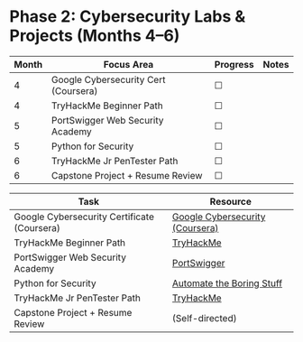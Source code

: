 # Phase 2: Cybersecurity Labs & Projects (Months 4–6)

| Month | Focus Area                                | Progress | Notes |
|-------|--------------------------------------------|----------|-------|
| 4     | Google Cybersecurity Cert (Coursera)       | ☐        |       |
| 4     | TryHackMe Beginner Path                    | ☐        |       |
| 5     | PortSwigger Web Security Academy           | ☐        |       |
| 5     | Python for Security                        | ☐        |       |
| 6     | TryHackMe Jr PenTester Path                | ☐        |       |
| 6     | Capstone Project + Resume Review           | ☐        |       |

| Task | Resource |
|------|----------|
| Google Cybersecurity Certificate (Coursera) | [Google Cybersecurity (Coursera)](https://www.coursera.org/professional-certificates/google-cybersecurity) |
| TryHackMe Beginner Path | [TryHackMe](https://tryhackme.com/) |
| PortSwigger Web Security Academy | [PortSwigger](https://portswigger.net/web-security) |
| Python for Security | [Automate the Boring Stuff](https://automatetheboringstuff.com/) |
| TryHackMe Jr PenTester Path | [TryHackMe](https://tryhackme.com/) |
| Capstone Project + Resume Review | (Self-directed) |
